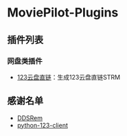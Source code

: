 # MoviePilot-Plugins

## 插件列表

### 网盘类插件

- [123云盘直链](https://github.com/BenBeartop/MoviePilot-Plugins/tree/main/plugins.v2/p123linker)：生成123云盘直链STRM

## 感谢名单

- [DDSRem](https://github.com/DDS-Derek/MoviePilot-Plugins)
- [python-123-client](https://github.com/ChenyangGao/web-mount-packs/tree/main/python-123-client)

